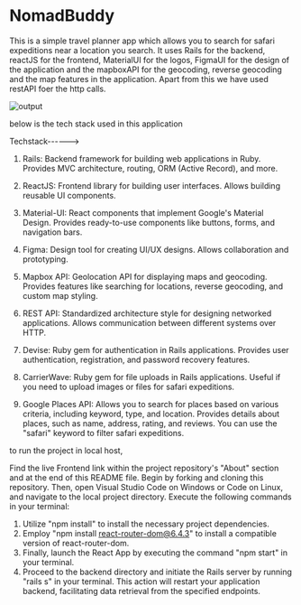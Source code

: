 # NomadBuddy

This is a simple travel planner app which allows you to search for safari expeditions near a location you search. It uses Rails for the backend, reactJS for the frontend, MaterialUI for the logos, FigmaUI for the design of the application and the mapboxAPI for the geocoding, reverse geocoding and the map features in the application. Apart from this we have used restAPI foer the http calls.

![output](path/to/image.jp)

below is the tech stack used in this application

Techstack------>

1. Rails:
Backend framework for building web applications in Ruby.
Provides MVC architecture, routing, ORM (Active Record), and more.

2. ReactJS:
Frontend library for building user interfaces.
Allows building reusable UI components.

3. Material-UI:
React components that implement Google's Material Design.
Provides ready-to-use components like buttons, forms, and navigation bars.

4. Figma:
Design tool for creating UI/UX designs.
Allows collaboration and prototyping.

5. Mapbox API:
Geolocation API for displaying maps and geocoding.
Provides features like searching for locations, reverse geocoding, and custom map styling.

6. REST API:
Standardized architecture style for designing networked applications.
Allows communication between different systems over HTTP.

7. Devise:
Ruby gem for authentication in Rails applications.
Provides user authentication, registration, and password recovery features.

8. CarrierWave:
Ruby gem for file uploads in Rails applications.
Useful if you need to upload images or files for safari expeditions.

9. Google Places API:
Allows you to search for places based on various criteria, including keyword, type, and location.
Provides details about places, such as name, address, rating, and reviews.
You can use the "safari" keyword to filter safari expeditions.

to run the project in local host,

Find the live Frontend link within the project repository's "About" section and at the end of this README file.
Begin by forking and cloning this repository. Then, open Visual Studio Code on Windows or Code on Linux, and navigate to the local project directory. Execute the following commands in your terminal:
1. Utilize "npm install" to install the necessary project dependencies.
2. Employ "npm install react-router-dom@6.4.3" to install a compatible version of react-router-dom.
3. Finally, launch the React App by executing the command "npm start" in your terminal.
4. Proceed to the backend directory and initiate the Rails server by running "rails s" in your terminal. This action will restart your application backend, facilitating data retrieval from the specified endpoints.

